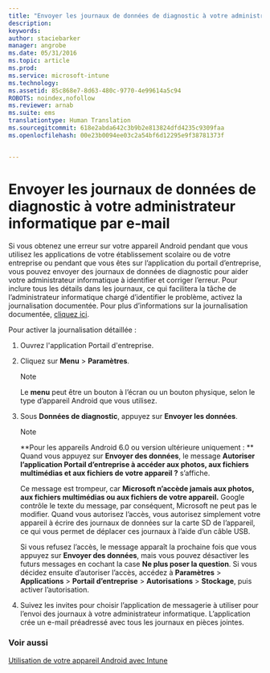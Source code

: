 ```yaml
---
title: "Envoyer les journaux de données de diagnostic à votre administrateur informatique par e-mail | Microsoft Intune"
description: 
keywords: 
author: staciebarker
manager: angrobe
ms.date: 05/31/2016
ms.topic: article
ms.prod: 
ms.service: microsoft-intune
ms.technology: 
ms.assetid: 85c868e7-8d63-480c-9770-4e99614a5c94
ROBOTS: noindex,nofollow
ms.reviewer: arnab
ms.suite: ems
translationtype: Human Translation
ms.sourcegitcommit: 618e2abda642c3b9b2e813824dfd4235c9309faa
ms.openlocfilehash: 00e23b0094ee03c2a54bf6d12295e9f38781373f


---
```



# Envoyer les journaux de données de diagnostic à votre administrateur informatique par e-mail

Si vous obtenez une erreur sur votre appareil Android pendant que vous utilisez les applications de votre établissement scolaire ou de votre entreprise ou pendant que vous êtes sur l’application du portail d’entreprise, vous pouvez envoyer des journaux de données de diagnostic pour aider votre administrateur informatique à identifier et corriger l’erreur. Pour inclure tous les détails dans les journaux, ce qui facilitera la tâche de l’administrateur informatique chargé d’identifier le problème, activez la journalisation documentée. Pour plus d’informations sur la journalisation documentée, [cliquez ici](use-verbose-logging-to-help-your-it-administrator-fix-device-issues-android.md).

Pour activer la journalisation détaillée :

1.  Ouvrez l'application Portail d'entreprise.

2.  Cliquez sur **Menu** &gt; **Paramètres**.

    > [!NOTE]
    > Le **menu** peut être un bouton à l’écran ou un bouton physique, selon le type d’appareil Android que vous utilisez.

3.  Sous **Données de diagnostic**, appuyez sur **Envoyer les données**.

    > [!NOTE]
    > **Pour les appareils Android 6.0 ou version ultérieure uniquement : ** Quand vous appuyez sur **Envoyer des données**, le message **Autoriser l’application Portail d’entreprise à accéder aux photos, aux fichiers multimédias et aux fichiers de votre appareil ?** s’affiche.

    Ce message est trompeur, car **Microsoft n’accède jamais aux photos, aux fichiers multimédias ou aux fichiers de votre appareil.** Google contrôle le texte du message, par conséquent, Microsoft ne peut pas le modifier.  Quand vous autorisez l’accès, vous autorisez simplement votre appareil à écrire des journaux de données sur la carte SD de l’appareil, ce qui vous permet de déplacer ces journaux à l’aide d’un câble USB.

    Si vous refusez l’accès, le message apparaît la prochaine fois que vous appuyez sur **Envoyer des données**, mais vous pouvez désactiver les futurs messages en cochant la case **Ne plus poser la question**.  Si vous décidez ensuite d’autoriser l’accès, accédez à **Paramètres** &gt; **Applications** &gt; **Portail d’entreprise** &gt; **Autorisations** &gt; **Stockage**, puis activer l’autorisation.

4.  Suivez les invites pour choisir l’application de messagerie à utiliser pour l’envoi des journaux à votre administrateur informatique. L’application crée un e-mail préadressé avec tous les journaux en pièces jointes.


### Voir aussi
[Utilisation de votre appareil Android avec Intune](using-your-android-device-with-intune.md)



<!--HONumber=Jul16_HO4-->


